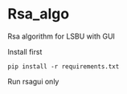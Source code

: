 # Rsa_algo
Rsa algorithm for LSBU with GUI


Install first 

```
pip install -r requirements.txt
```

Run rsagui only 
